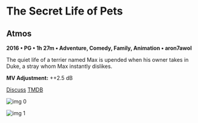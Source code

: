 # The Secret Life of Pets

## Atmos

**2016 • PG • 1h 27m • Adventure, Comedy, Family, Animation • aron7awol**

The quiet life of a terrier named Max is upended when his owner takes in Duke, a stray whom Max instantly dislikes.

**MV Adjustment:** ++2.5 dB

[Discuss](https://www.avsforum.com/threads/bass-eq-for-filtered-movies.2995212/post-58300820)  [TMDB](328111)

![img 0](https://i.imgur.com/jtT3nBX.jpg)

![img 1](https://i.imgur.com/l3kkGoj.jpg)

